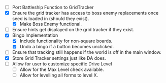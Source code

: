 - [ ] Port Battleship Function to GridTracker
- [x] Ensure the grid tracker has access to boss enemy replacements once seed is loaded in (should they exist).
	- [x] Make Boss Enemy functional.
- [ ] Ensure hints get displayed on the grid tracker if they exist.
- [x] Bingo Implementation
	- [x] Include functionality for non-square boards.
	- [x] Undo a bingo if a button becomes unclicked. 
- [ ] Ensure that tracking still happens if the world is off in the main window.
- [x] Store Grid Tracker settings just like DA does.
- [ ] Allow for user to customize specific Drive Level 
	- [ ] Allow for the Max Level check available.
	- [ ] Allow for levelling all forms to level X.